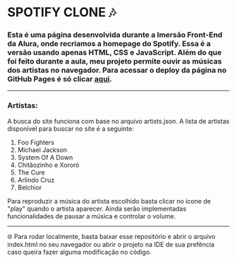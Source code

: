 # SPOTIFY CLONE 🎶

### Esta é uma página desenvolvida durante a Imersão Front-End da Alura, onde recriamos a homepage do Spotify. Essa é a versão usando apenas HTML, CSS e JavaScript. Além do que foi feito durante a aula, meu projeto permite ouvir as músicas dos artistas no navegador. Para acessar o deploy da página no GitHub Pages é só clicar <a href="https://viquiiz.github.io/frontend-spotify-clone/">aqui</a>.

<hr>

### Artistas:
A busca do site funciona com base no arquivo artists.json. A lista de artistas disponível para buscar no site é a seguinte:
1. Foo Fighters
2. Michael Jackson
3. System Of A Down
4. Chitãozinho e Xororó
5. The Cure
6. Arlindo Cruz
7. Belchior

Para reproduzir a música do artista escolhido basta clicar no ícone de "play" quando o artista aparecer. Ainda serão implementadas funcionalidades de pausar a música e controlar o volume.

<hr>

🌐 Para rodar localmente, basta baixar esse repositório e abrir o arquivo index.html no seu navegador ou abrir o projeto na IDE de sua prefência caso queira fazer alguma modificação no código.
